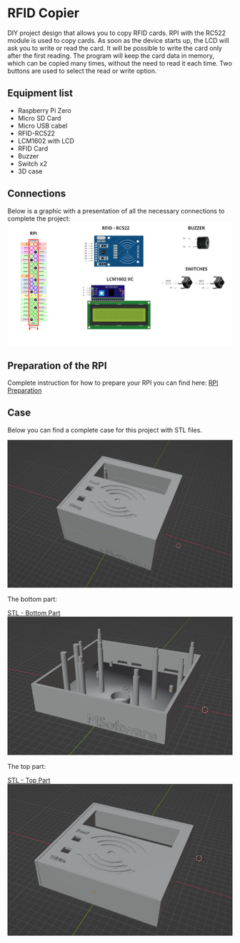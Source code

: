 # RFID Copier

DIY project design that allows you to copy RFID cards. RPI with the RC522 module is used to copy cards. As soon as the 
device starts up, the LCD will ask you to write or read the card. It will be possible to write the card only after the 
first reading. The program will keep the card data in memory, which can be copied many times, without the need to read 
it each time. Two buttons are used to select the read or write option.

## Equipment list
- Raspberry Pi Zero
- Micro SD Card
- Micro USB cabel
- RFID-RC522
- LCM1602 with LCD
- RFID Card
- Buzzer
- Switch x2
- 3D case


## Connections
Below is a graphic with a presentation of all the necessary connections to complete the project:
![plot](utils/images/connections.png)

## Preparation of the RPI
Complete instruction for how to prepare your RPI you can find here: [RPI Preparation](rpi_preparation.md)

## Case
Below you can find a complete case for this project with STL files.

![plot](utils/images/rfid_case.png)

The bottom part:

[STL - Bottom Part](utils/stl/rfid_case_bot.stl)
![plot](utils/images/rfid_case_bot.png)

The top part:

[STL - Top Part](utils/stl/rfid_case_top.stl)
![plot](utils/images/rfid_case_top.png)